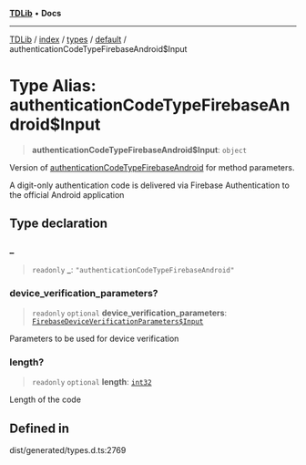 [**TDLib**](../../../../../../README.md) • **Docs**

***

[TDLib](../../../../../../modules.md) / [index](../../../../../README.md) / [types](../../../README.md) / [default](../README.md) / authenticationCodeTypeFirebaseAndroid$Input

# Type Alias: authenticationCodeTypeFirebaseAndroid$Input

> **authenticationCodeTypeFirebaseAndroid$Input**: `object`

Version of [authenticationCodeTypeFirebaseAndroid](authenticationCodeTypeFirebaseAndroid.md) for method parameters.

A digit-only authentication code is delivered via Firebase Authentication to the official Android application

## Type declaration

### \_

> `readonly` **\_**: `"authenticationCodeTypeFirebaseAndroid"`

### device\_verification\_parameters?

> `readonly` `optional` **device\_verification\_parameters**: [`FirebaseDeviceVerificationParameters$Input`](FirebaseDeviceVerificationParameters$Input.md)

Parameters to be used for device verification

### length?

> `readonly` `optional` **length**: [`int32`](int32.md)

Length of the code

## Defined in

dist/generated/types.d.ts:2769
